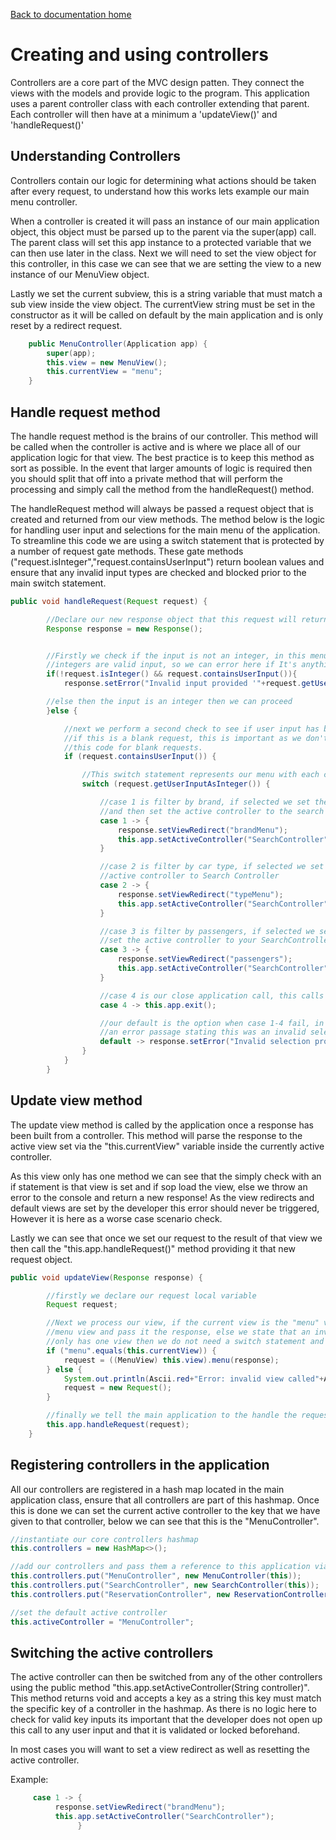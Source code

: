[Back to documentation home](https://github.com/s3893749/RMIT-Further-Programming-A1)

# Creating and using controllers
Controllers are a core part of the MVC design patten. They connect the views with the models and
provide logic to the program. This application uses a parent controller class with each controller extending
that parent. Each controller will then have at a minimum a 'updateView()' and 'handleRequest()'

##  Understanding Controllers
Controllers contain our logic for determining what actions should be taken after every request,
to understand how this works lets example our main menu controller.

When a controller is created it will pass an instance of our main application object, this object
must be parsed up to the parent via the super(app) call. The parent class will set this app instance
to a protected variable that we can then use later in the class. Next we will need to set the view 
object for this controller, in this case we can see that we are setting the view to a new instance
of our MenuView object.

Lastly we set the current subview, this is a string variable that must match a sub view inside the view
object. The currentView string must be set in the constructor as it will be called on default by the
main application and is only reset by a redirect request.

````java
    public MenuController(Application app) {
        super(app);
        this.view = new MenuView();
        this.currentView = "menu";
    }
````

##  Handle request method
The handle request method is the brains of our controller. This method will be called when the controller
is active and is where we place all of our application logic for that view. The best practice is to keep
this method as sort as possible. In the event that larger amounts of logic is required then you should
split that off into a private method that will perform the processing and simply call the method from
the handleRequest() method.

The handleRequest method will always be passed a request object that is created and returned from our view methods.
The method below is the logic for handling user input and selections for the main menu of the application. 
To streamline this code we are using a switch statement that is protected by a number of request gate methods.
These gate methods ("request.isInteger","request.containsUserInput") return boolean values and ensure that
any invalid input types are checked and blocked prior to the main switch statement.
````java
public void handleRequest(Request request) {

        //Declare our new response object that this request will return.
        Response response = new Response();


        //Firstly we check if the input is not an integer, in this menu only
        //integers are valid input, so we can error here if It's anything else.
        if(!request.isInteger() && request.containsUserInput()){
            response.setError("Invalid input provided '"+request.getUserInput()+"', please provide a valid number");

        //else then the input is an integer then we can proceed
        }else {

            //next we perform a second check to see if user input has been provided or
            //if this is a blank request, this is important as we don't want to process
            //this code for blank requests.
            if (request.containsUserInput()) {

                //This switch statement represents our menu with each case being an option
                switch (request.getUserInputAsInteger()) {

                    //case 1 is filter by brand, if selected we set the view redirect to the brandMenu view
                    //and then set the active controller to the search controller
                    case 1 -> {
                        response.setViewRedirect("brandMenu");
                        this.app.setActiveController("SearchController");
                    }

                    //case 2 is filter by car type, if selected we set the view redirect and then set the
                    //active controller to Search Controller
                    case 2 -> {
                        response.setViewRedirect("typeMenu");
                        this.app.setActiveController("SearchController");
                    }

                    //case 3 is filter by passengers, if selected we set the view redirect to passengers then
                    //set the active controller to your SearchController.
                    case 3 -> {
                        response.setViewRedirect("passengers");
                        this.app.setActiveController("SearchController");
                    }

                    //case 4 is our close application call, this calls our main application exit method.
                    case 4 -> this.app.exit();

                    //our default is the option when case 1-4 fail, in this case we want to provide the user with
                    //an error passage stating this was an invalid selection.
                    default -> response.setError("Invalid selection provided '" + request.getUserInputAsInteger() + "', please select a valid input from 1-4");
                }
            }
        }

````

##  Update view method
The update view method is called by the application once a response has been built from a controller.
This method will parse the response to the active view set via the "this.currentView" variable inside
the currently active controller.

As this view only has one method we can see that the simply check with an if statement is that view is
set and if sop load the view, else we throw an error to the console and return a new response! As the view 
redirects and default views are set by the developer this error should never be triggered, However it is
here as a worse case scenario check.

Lastly we can see that once we set our request to the result of that view we then call the "this.app.handleRequest()"
method providing it that new request object.

````java
public void updateView(Response response) {

        //firstly we declare our request local variable
        Request request;

        //Next we process our view, if the current view is the "menu" view then we set the request to the
        //menu view and pass it the response, else we state that an invalid view was called. As this controller
        //only has one view then we do not need a switch statement and this simply if you will suffice.
        if ("menu".equals(this.currentView)) {
            request = ((MenuView) this.view).menu(response);
        } else {
            System.out.println(Ascii.red+"Error: invalid view called"+Ascii.black);
            request = new Request();
        }

        //finally we tell the main application to the handle the request we just got from the view.
        this.app.handleRequest(request);
    }
````

##  Registering controllers in the application 
All our controllers are registered in a hash map located in the main application class, ensure that
all controllers are part of this hashmap. Once this is done we can set the current active controller to
the key that we have given to that controller, below we can see that this is the "MenuController".

````java
//instantiate our core controllers hashmap
this.controllers = new HashMap<>();

//add our controllers and pass them a reference to this application via 'this'
this.controllers.put("MenuController", new MenuController(this));
this.controllers.put("SearchController", new SearchController(this));
this.controllers.put("ReservationController", new ReservationController(this));

//set the default active controller
this.activeController = "MenuController";
````

##  Switching the active controllers
The active controller can then be switched from any of the other controllers using the public method
"this.app.setActiveController(String controller)". This method returns void and accepts a key as a string
this key must match the specific key of a controller in the hashmap. As there is no logic here to check for
valid key inputs its important that the developer does not open up this call to any user input and that
it is validated or locked beforehand.

In most cases you will want to set a view redirect as well as resetting the active controller.

Example:
````java
     case 1 -> {
          response.setViewRedirect("brandMenu");
          this.app.setActiveController("SearchController");
               }
````
